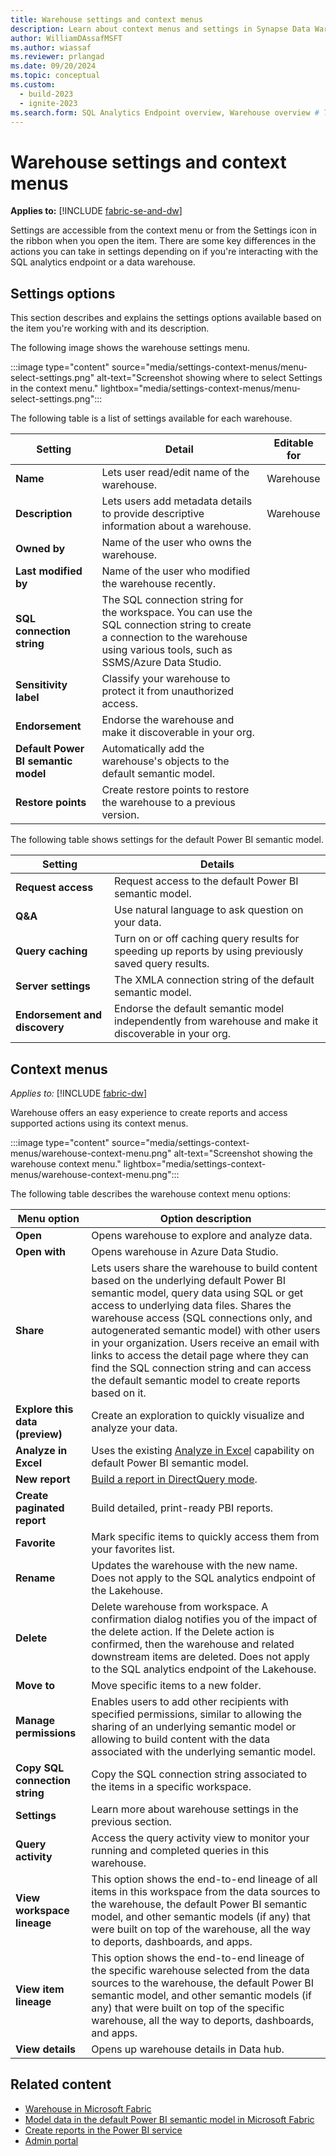 ```yaml
---
title: Warehouse settings and context menus
description: Learn about context menus and settings in Synapse Data Warehouse in Microsoft Fabric.
author: WilliamDAssafMSFT
ms.author: wiassaf
ms.reviewer: prlangad
ms.date: 09/20/2024
ms.topic: conceptual
ms.custom:
  - build-2023
  - ignite-2023
ms.search.form: SQL Analytics Endpoint overview, Warehouse overview # This article's title should not change. If so, contact engineering.
---
```

# Warehouse settings and context menus

**Applies to:** [!INCLUDE [fabric-se-and-dw](includes/applies-to-version/fabric-se-and-dw.md)]

Settings are accessible from the context menu or from the Settings icon in the ribbon when you open the item. There are some key differences in the actions you can take in settings depending on if you're interacting with the SQL analytics endpoint or a data warehouse.

## Settings options

This section describes and explains the settings options available based on the item you're working with and its description.

The following image shows the warehouse settings menu.

:::image type="content" source="media/settings-context-menus/menu-select-settings.png" alt-text="Screenshot showing where to select Settings in the context menu." lightbox="media/settings-context-menus/menu-select-settings.png":::

The following table is a list of settings available for each warehouse.

| **Setting** | **Detail** | **Editable for** |
|---|---|---|
| **Name** | Lets user read/edit name of the warehouse. | Warehouse |
| **Description** | Lets users add metadata details to provide descriptive information about a warehouse. | Warehouse |
| **Owned by** | Name of the user who owns the warehouse. | |
| **Last modified by** | Name of the user who modified the warehouse recently. | |
| **SQL connection string** | The SQL connection string for the workspace. You can use the SQL connection string to create a connection to the warehouse using various tools, such as SSMS/Azure Data Studio. | |
| **Sensitivity label** | Classify your warehouse to protect it from unauthorized access. | |
| **Endorsement** | Endorse the warehouse and make it discoverable in your org. |
| **Default Power BI semantic model** | Automatically add the warehouse's objects to the default semantic model. |
| **Restore points** | Create restore points to restore the warehouse to a previous version. |

The following table shows settings for the default Power BI semantic model.

| **Setting** | **Details** |
|---|---|
| **Request access** | Request access to the default Power BI semantic model. |
| **Q&A** | Use natural language to ask question on your data. |
| **Query caching** | Turn on or off caching query results for speeding up reports by using previously saved query results. |
| **Server settings** | The XMLA connection string of the default semantic model. |
| **Endorsement and discovery** | Endorse the default semantic model independently from warehouse and make it discoverable in your org. |

## Context menus

*Applies to:* [!INCLUDE [fabric-dw](includes/applies-to-version/fabric-dw.md)]

Warehouse offers an easy experience to create reports and access supported actions using its context menus.

:::image type="content" source="media/settings-context-menus/warehouse-context-menu.png" alt-text="Screenshot showing the warehouse context menu." lightbox="media/settings-context-menus/warehouse-context-menu.png":::

The following table describes the warehouse context menu options:

| **Menu option** | **Option description** |
|---|---|
| **Open** | Opens warehouse to explore and analyze data. |
| **Open with** | Opens warehouse in Azure Data Studio. |
| **Share** | Lets users share the warehouse to build content based on the underlying default Power BI semantic model, query data using SQL or get access to underlying data files. Shares the warehouse access (SQL connections only, and autogenerated semantic model) with other users in your organization. Users receive an email with links to access the detail page where they can find the SQL connection string and can access the default semantic model to create reports based on it. |
| **Explore this data (preview)** | Create an exploration to quickly visualize and analyze your data. |
| **Analyze in Excel** | Uses the existing [Analyze in Excel](/power-bi/collaborate-share/service-analyze-in-excel) capability on default Power BI semantic model. |
| **New report** | [Build a report in DirectQuery mode](/power-bi/fundamentals/service-get-started). |
| **Create paginated report** | Build detailed, print-ready PBI reports. |
| **Favorite** | Mark specific items to quickly access them from your favorites list. |
| **Rename** | Updates the warehouse with the new name. Does not apply to the SQL analytics endpoint of the Lakehouse. |
| **Delete** | Delete warehouse from workspace. A confirmation dialog notifies you of the impact of the delete action. If the Delete action is confirmed, then the warehouse and related downstream items are deleted. Does not apply to the SQL analytics endpoint of the Lakehouse.|
| **Move to** | Move specific items to a new folder. |
| **Manage permissions** | Enables users to add other recipients with specified permissions, similar to allowing the sharing of an underlying semantic model or allowing to build content with the data associated with the underlying semantic model. |
| **Copy SQL connection string** | Copy the SQL connection string associated to the items in a specific workspace. |
| **Settings** | Learn more about warehouse settings in the previous section. |
| **Query activity** | Access the query activity view to monitor your running and completed queries in this warehouse. |
| **View workspace lineage** | This option shows the end-to-end lineage of all items in this workspace from the data sources to the warehouse, the default Power BI semantic model, and other semantic models (if any) that were built on top of the warehouse, all the way to deports, dashboards, and apps. |
| **View item lineage** | This option shows the end-to-end lineage of the specific warehouse selected from the data sources to the warehouse, the default Power BI semantic model, and other semantic models (if any) that were built on top of the specific warehouse, all the way to deports, dashboards, and apps. |
| **View details** | Opens up warehouse details in Data hub. |

## Related content

- [Warehouse in Microsoft Fabric](data-warehousing.md#synapse-data-warehouse)
- [Model data in the default Power BI semantic model in Microsoft Fabric](default-power-bi-semantic-model.md)
- [Create reports in the Power BI service](reports-power-bi-service.md)
- [Admin portal](../admin/admin-center.md)
